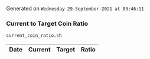 Generated on `Wednesday 29-September-2021 at 03:46:11`

### Current to Target Coin Ratio
`current_coin_ratio.sh`

Date|Current|Target|Ratio
---|---|---|---
